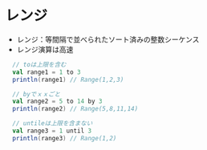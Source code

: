 # レンジ

- レンジ：等間隔で並べられたソート済みの整数シーケンス
- レンジ演算は高速

```scala
  // toは上限を含む
  val range1 = 1 to 3
  println(range1) // Range(1,2,3)

  // byでｘｘごと
  val range2 = 5 to 14 by 3
  println(range2) // Range(5,8,11,14)

  // untileは上限を含まない
  val range3 = 1 until 3
  println(range3) // Range(1,2)
```

